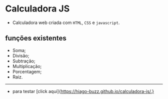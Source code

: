 # Calculadora JS

- Calculadora web criada com `HTML`, `CSS` e `javascript`.

## funções existentes 

- Soma;
- Divisão;
- Subtração;
- Multiplicação;
- Porcentagem;
- Raiz.

---

- para testar [click aqui]{https://hiago-buzz.github.io/calculadora-js/.}